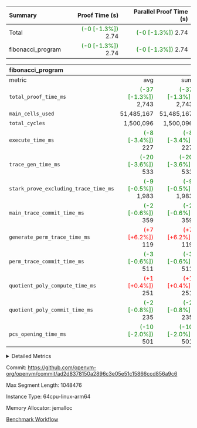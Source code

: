| Summary | Proof Time (s) | Parallel Proof Time (s) |
|:---|---:|---:|
| Total | <span style='color: green'>(-0 [-1.3%])</span> 2.74 | <span style='color: green'>(-0 [-1.3%])</span> 2.74 |
| fibonacci_program | <span style='color: green'>(-0 [-1.3%])</span> 2.74 | <span style='color: green'>(-0 [-1.3%])</span> 2.74 |


| fibonacci_program |||||
|:---|---:|---:|---:|---:|
|metric|avg|sum|max|min|
| `total_proof_time_ms ` | <span style='color: green'>(-37 [-1.3%])</span> 2,743 | <span style='color: green'>(-37 [-1.3%])</span> 2,743 | <span style='color: green'>(-37 [-1.3%])</span> 2,743 | <span style='color: green'>(-37 [-1.3%])</span> 2,743 |
| `main_cells_used     ` |  51,485,167 |  51,485,167 |  51,485,167 |  51,485,167 |
| `total_cycles        ` |  1,500,096 |  1,500,096 |  1,500,096 |  1,500,096 |
| `execute_time_ms     ` | <span style='color: green'>(-8 [-3.4%])</span> 227 | <span style='color: green'>(-8 [-3.4%])</span> 227 | <span style='color: green'>(-8 [-3.4%])</span> 227 | <span style='color: green'>(-8 [-3.4%])</span> 227 |
| `trace_gen_time_ms   ` | <span style='color: green'>(-20 [-3.6%])</span> 533 | <span style='color: green'>(-20 [-3.6%])</span> 533 | <span style='color: green'>(-20 [-3.6%])</span> 533 | <span style='color: green'>(-20 [-3.6%])</span> 533 |
| `stark_prove_excluding_trace_time_ms` | <span style='color: green'>(-9 [-0.5%])</span> 1,983 | <span style='color: green'>(-9 [-0.5%])</span> 1,983 | <span style='color: green'>(-9 [-0.5%])</span> 1,983 | <span style='color: green'>(-9 [-0.5%])</span> 1,983 |
| `main_trace_commit_time_ms` | <span style='color: green'>(-2 [-0.6%])</span> 359 | <span style='color: green'>(-2 [-0.6%])</span> 359 | <span style='color: green'>(-2 [-0.6%])</span> 359 | <span style='color: green'>(-2 [-0.6%])</span> 359 |
| `generate_perm_trace_time_ms` | <span style='color: red'>(+7 [+6.2%])</span> 119 | <span style='color: red'>(+7 [+6.2%])</span> 119 | <span style='color: red'>(+7 [+6.2%])</span> 119 | <span style='color: red'>(+7 [+6.2%])</span> 119 |
| `perm_trace_commit_time_ms` | <span style='color: green'>(-3 [-0.6%])</span> 511 | <span style='color: green'>(-3 [-0.6%])</span> 511 | <span style='color: green'>(-3 [-0.6%])</span> 511 | <span style='color: green'>(-3 [-0.6%])</span> 511 |
| `quotient_poly_compute_time_ms` | <span style='color: red'>(+1 [+0.4%])</span> 251 | <span style='color: red'>(+1 [+0.4%])</span> 251 | <span style='color: red'>(+1 [+0.4%])</span> 251 | <span style='color: red'>(+1 [+0.4%])</span> 251 |
| `quotient_poly_commit_time_ms` | <span style='color: green'>(-2 [-0.8%])</span> 235 | <span style='color: green'>(-2 [-0.8%])</span> 235 | <span style='color: green'>(-2 [-0.8%])</span> 235 | <span style='color: green'>(-2 [-0.8%])</span> 235 |
| `pcs_opening_time_ms ` | <span style='color: green'>(-10 [-2.0%])</span> 501 | <span style='color: green'>(-10 [-2.0%])</span> 501 | <span style='color: green'>(-10 [-2.0%])</span> 501 | <span style='color: green'>(-10 [-2.0%])</span> 501 |



<details>
<summary>Detailed Metrics</summary>

| group | num_segments | keygen_time_ms | commit_exe_time_ms |
| --- | --- | --- | --- |
| fibonacci_program | 1 | 239 | 4 | 

| group | air_name | quotient_deg | interactions | constraints |
| --- | --- | --- | --- | --- |
| fibonacci_program | AccessAdapterAir<16> | 2 | 5 | 12 | 
| fibonacci_program | AccessAdapterAir<2> | 2 | 5 | 12 | 
| fibonacci_program | AccessAdapterAir<32> | 2 | 5 | 12 | 
| fibonacci_program | AccessAdapterAir<4> | 2 | 5 | 12 | 
| fibonacci_program | AccessAdapterAir<64> | 2 | 5 | 12 | 
| fibonacci_program | AccessAdapterAir<8> | 2 | 5 | 12 | 
| fibonacci_program | BitwiseOperationLookupAir<8> | 2 | 2 | 4 | 
| fibonacci_program | MemoryMerkleAir<8> | 2 | 4 | 39 | 
| fibonacci_program | PersistentBoundaryAir<8> | 2 | 3 | 6 | 
| fibonacci_program | PhantomAir | 2 | 3 | 5 | 
| fibonacci_program | Poseidon2PeripheryAir<BabyBearParameters>, 1> | 2 | 1 | 286 | 
| fibonacci_program | ProgramAir | 1 | 1 | 4 | 
| fibonacci_program | RangeTupleCheckerAir<2> | 1 | 1 | 4 | 
| fibonacci_program | Rv32HintStoreAir | 2 | 18 | 28 | 
| fibonacci_program | VariableRangeCheckerAir | 1 | 1 | 4 | 
| fibonacci_program | VmAirWrapper<Rv32BaseAluAdapterAir, BaseAluCoreAir<4, 8> | 2 | 20 | 37 | 
| fibonacci_program | VmAirWrapper<Rv32BaseAluAdapterAir, LessThanCoreAir<4, 8> | 2 | 18 | 40 | 
| fibonacci_program | VmAirWrapper<Rv32BaseAluAdapterAir, ShiftCoreAir<4, 8> | 2 | 24 | 91 | 
| fibonacci_program | VmAirWrapper<Rv32BranchAdapterAir, BranchEqualCoreAir<4> | 2 | 11 | 20 | 
| fibonacci_program | VmAirWrapper<Rv32BranchAdapterAir, BranchLessThanCoreAir<4, 8> | 2 | 13 | 35 | 
| fibonacci_program | VmAirWrapper<Rv32CondRdWriteAdapterAir, Rv32JalLuiCoreAir> | 2 | 10 | 18 | 
| fibonacci_program | VmAirWrapper<Rv32JalrAdapterAir, Rv32JalrCoreAir> | 2 | 16 | 20 | 
| fibonacci_program | VmAirWrapper<Rv32LoadStoreAdapterAir, LoadSignExtendCoreAir<4, 8> | 2 | 18 | 33 | 
| fibonacci_program | VmAirWrapper<Rv32LoadStoreAdapterAir, LoadStoreCoreAir<4> | 2 | 17 | 40 | 
| fibonacci_program | VmAirWrapper<Rv32MultAdapterAir, DivRemCoreAir<4, 8> | 2 | 25 | 84 | 
| fibonacci_program | VmAirWrapper<Rv32MultAdapterAir, MulHCoreAir<4, 8> | 2 | 24 | 31 | 
| fibonacci_program | VmAirWrapper<Rv32MultAdapterAir, MultiplicationCoreAir<4, 8> | 2 | 19 | 19 | 
| fibonacci_program | VmAirWrapper<Rv32RdWriteAdapterAir, Rv32AuipcCoreAir> | 2 | 12 | 14 | 
| fibonacci_program | VmConnectorAir | 2 | 5 | 10 | 

| group | air_name | segment | rows | prep_cols | perm_cols | main_cols | cells |
| --- | --- | --- | --- | --- | --- | --- | --- |
| fibonacci_program | AccessAdapterAir<8> | 0 | 32 |  | 16 | 17 | 1,056 | 
| fibonacci_program | BitwiseOperationLookupAir<8> | 0 | 65,536 | 3 | 8 | 2 | 655,360 | 
| fibonacci_program | MemoryMerkleAir<8> | 0 | 256 |  | 16 | 32 | 12,288 | 
| fibonacci_program | PersistentBoundaryAir<8> | 0 | 32 |  | 12 | 20 | 1,024 | 
| fibonacci_program | PhantomAir | 0 | 1 |  | 12 | 6 | 18 | 
| fibonacci_program | Poseidon2PeripheryAir<BabyBearParameters>, 1> | 0 | 256 |  | 8 | 300 | 78,848 | 
| fibonacci_program | ProgramAir | 0 | 4,096 |  | 8 | 10 | 73,728 | 
| fibonacci_program | RangeTupleCheckerAir<2> | 0 | 524,288 | 2 | 8 | 1 | 4,718,592 | 
| fibonacci_program | Rv32HintStoreAir | 0 | 4 |  | 44 | 32 | 304 | 
| fibonacci_program | VariableRangeCheckerAir | 0 | 262,144 | 2 | 8 | 1 | 2,359,296 | 
| fibonacci_program | VmAirWrapper<Rv32BaseAluAdapterAir, BaseAluCoreAir<4, 8> | 0 | 1,048,576 |  | 52 | 36 | 92,274,688 | 
| fibonacci_program | VmAirWrapper<Rv32BaseAluAdapterAir, LessThanCoreAir<4, 8> | 0 | 524,288 |  | 40 | 37 | 40,370,176 | 
| fibonacci_program | VmAirWrapper<Rv32BranchAdapterAir, BranchEqualCoreAir<4> | 0 | 262,144 |  | 28 | 26 | 14,155,776 | 
| fibonacci_program | VmAirWrapper<Rv32BranchAdapterAir, BranchLessThanCoreAir<4, 8> | 0 | 8 |  | 32 | 32 | 512 | 
| fibonacci_program | VmAirWrapper<Rv32CondRdWriteAdapterAir, Rv32JalLuiCoreAir> | 0 | 131,072 |  | 28 | 18 | 6,029,312 | 
| fibonacci_program | VmAirWrapper<Rv32JalrAdapterAir, Rv32JalrCoreAir> | 0 | 16 |  | 36 | 28 | 1,024 | 
| fibonacci_program | VmAirWrapper<Rv32LoadStoreAdapterAir, LoadStoreCoreAir<4> | 0 | 16 |  | 52 | 41 | 1,488 | 
| fibonacci_program | VmAirWrapper<Rv32RdWriteAdapterAir, Rv32AuipcCoreAir> | 0 | 8 |  | 28 | 20 | 384 | 
| fibonacci_program | VmConnectorAir | 0 | 2 | 1 | 16 | 5 | 42 | 

| group | segment | trace_gen_time_ms | total_proof_time_ms | total_cycles | total_cells | stark_prove_excluding_trace_time_ms | quotient_poly_compute_time_ms | quotient_poly_commit_time_ms | perm_trace_commit_time_ms | pcs_opening_time_ms | main_trace_commit_time_ms | main_cells_used | generate_perm_trace_time_ms | execute_time_ms |
| --- | --- | --- | --- | --- | --- | --- | --- | --- | --- | --- | --- | --- | --- | --- |
| fibonacci_program | 0 | 533 | 2,743 | 1,500,096 | 160,733,916 | 1,983 | 251 | 235 | 511 | 501 | 359 | 51,485,167 | 119 | 227 | 

</details>


Commit: https://github.com/openvm-org/openvm/commit/ad2d8378150a2896c3e05e51c15866ccd856a9c6

Max Segment Length: 1048476

Instance Type: 64cpu-linux-arm64

Memory Allocator: jemalloc

[Benchmark Workflow](https://github.com/openvm-org/openvm/actions/runs/13821510805)
